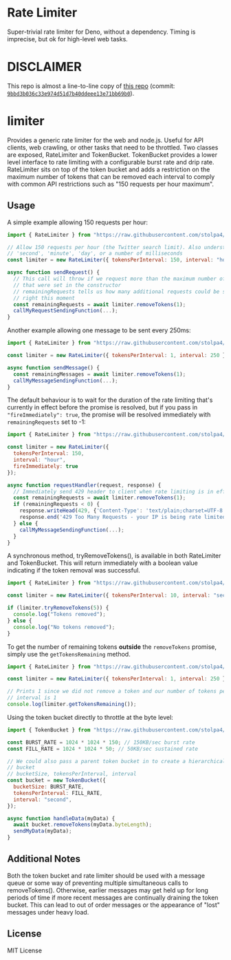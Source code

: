 # Rate Limiter

Super-trivial rate limiter for Deno, without a dependency. Timing is imprecise,
but ok for high-level web tasks.

# DISCLAIMER

This repo is almost a line-to-line copy of
[this repo](https://github.com/jhurliman/node-rate-limiter) (commit:
[`9bbd3b036c33e974d51d7b40ddeee13e71bb69b0`](https://github.com/jhurliman/node-rate-limiter/tree/9bbd3b036c33e974d51d7b40ddeee13e71bb69b0)).

# limiter

Provides a generic rate limiter for the web and node.js. Useful for API clients,
web crawling, or other tasks that need to be throttled. Two classes are exposed,
RateLimiter and TokenBucket. TokenBucket provides a lower level interface to
rate limiting with a configurable burst rate and drip rate. RateLimiter sits on
top of the token bucket and adds a restriction on the maximum number of tokens
that can be removed each interval to comply with common API restrictions such as
"150 requests per hour maximum".

## Usage

A simple example allowing 150 requests per hour:

```javascript
import { RateLimiter } from "https://raw.githubusercontent.com/stolpa4/rateLimiter/v1.0.0/rateLimiter/mod.ts";

// Allow 150 requests per hour (the Twitter search limit). Also understands
// 'second', 'minute', 'day', or a number of milliseconds
const limiter = new RateLimiter({ tokensPerInterval: 150, interval: "hour" });

async function sendRequest() {
  // This call will throw if we request more than the maximum number of requests
  // that were set in the constructor
  // remainingRequests tells us how many additional requests could be sent
  // right this moment
  const remainingRequests = await limiter.removeTokens(1);
  callMyRequestSendingFunction(...);
}
```

Another example allowing one message to be sent every 250ms:

```javascript
import { RateLimiter } from "https://raw.githubusercontent.com/stolpa4/rateLimiter/v1.0.0/rateLimiter/mod.ts";

const limiter = new RateLimiter({ tokensPerInterval: 1, interval: 250 });

async function sendMessage() {
  const remainingMessages = await limiter.removeTokens(1);
  callMyMessageSendingFunction(...);
}
```

The default behaviour is to wait for the duration of the rate limiting that's
currently in effect before the promise is resolved, but if you pass in
`"fireImmediately": true`, the promise will be resolved immediately with
`remainingRequests` set to -1:

```javascript
import { RateLimiter } from "https://raw.githubusercontent.com/stolpa4/rateLimiter/v1.0.0/rateLimiter/mod.ts";

const limiter = new RateLimiter({
  tokensPerInterval: 150,
  interval: "hour",
  fireImmediately: true
});

async function requestHandler(request, response) {
  // Immediately send 429 header to client when rate limiting is in effect
  const remainingRequests = await limiter.removeTokens(1);
  if (remainingRequests < 0) {
    response.writeHead(429, {'Content-Type': 'text/plain;charset=UTF-8'});
    response.end('429 Too Many Requests - your IP is being rate limited');
  } else {
    callMyMessageSendingFunction(...);
  }
}
```

A synchronous method, tryRemoveTokens(), is available in both RateLimiter and
TokenBucket. This will return immediately with a boolean value indicating if the
token removal was successful.

```javascript
import { RateLimiter } from "https://raw.githubusercontent.com/stolpa4/rateLimiter/v1.0.0/rateLimiter/mod.ts";

const limiter = new RateLimiter({ tokensPerInterval: 10, interval: "second" });

if (limiter.tryRemoveTokens(5)) {
  console.log("Tokens removed");
} else {
  console.log("No tokens removed");
}
```

To get the number of remaining tokens **outside** the `removeTokens` promise,
simply use the `getTokensRemaining` method.

```javascript
import { RateLimiter } from "https://raw.githubusercontent.com/stolpa4/rateLimiter/v1.0.0/rateLimiter/mod.ts";

const limiter = new RateLimiter({ tokensPerInterval: 1, interval: 250 });

// Prints 1 since we did not remove a token and our number of tokens per
// interval is 1
console.log(limiter.getTokensRemaining());
```

Using the token bucket directly to throttle at the byte level:

```javascript
import { TokenBucket } from "https://raw.githubusercontent.com/stolpa4/rateLimiter/v1.0.0/rateLimiter/mod.ts";

const BURST_RATE = 1024 * 1024 * 150; // 150KB/sec burst rate
const FILL_RATE = 1024 * 1024 * 50; // 50KB/sec sustained rate

// We could also pass a parent token bucket in to create a hierarchical token
// bucket
// bucketSize, tokensPerInterval, interval
const bucket = new TokenBucket({
  bucketSize: BURST_RATE,
  tokensPerInterval: FILL_RATE,
  interval: "second",
});

async function handleData(myData) {
  await bucket.removeTokens(myData.byteLength);
  sendMyData(myData);
}
```

## Additional Notes

Both the token bucket and rate limiter should be used with a message queue or
some way of preventing multiple simultaneous calls to removeTokens(). Otherwise,
earlier messages may get held up for long periods of time if more recent
messages are continually draining the token bucket. This can lead to out of
order messages or the appearance of "lost" messages under heavy load.

## License

MIT License

